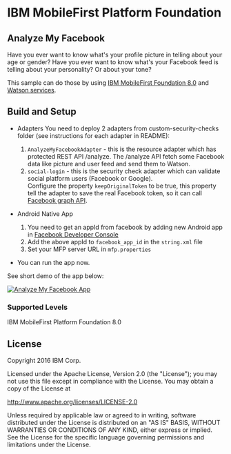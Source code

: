 IBM MobileFirst Platform Foundation
===================================

## Analyze My Facebook 
Have you ever want to know what's your profile picture in telling about your age or gender?
Have you ever want to know what's your Facebook feed is telling about your personality? Or about your tone?

This sample can do those by using [IBM MobileFirst Foundation 8.0](https://developer.ibm.com/mobilefirstplatform/) and [Watson services](http://www.ibm.com/smarterplanet/us/en/ibmwatson/developercloud/services-catalog.html).
 
## Build and Setup
 * Adapters
    You need to deploy 2 adapters from custom-security-checks folder (see instructions for each adapter in README):
    1. `AnalyzeMyFacebookAdapter` - this is the resource adapter which has protected REST API /analyze.  The /analyze API fetch some Facebook data like picture and user feed and send them to Watson.
    2. `social-login` - this is the security check adapter which can validate social platform users (Facebook or Google).  
    Configure the property `keepOriginalToken` to be true, this property tell the adapter to save the real Facebook token, so it can call [Facebook graph API](https://developers.facebook.com/docs/graph-api). 
 
 * Android Native App
    1. You need to get an appId from facebook by adding new Android app in [Facebook Developer Console](https://developers.facebook.com/)
    2. Add the above appId to `facebook_app_id` in the `string.xml` file
    3. Set your MFP server URL in `mfp.properties`
    
  * You can run the app now.
  
  See short demo of the app below:
  
  [![Analyze My Facebook App](http://img.youtube.com/vi/-cz12GzX1ho/0.jpg)](http://www.youtube.com/watch?v=-cz12GzX1ho)

### Supported Levels
IBM MobileFirst Platform Foundation 8.0

## License
Copyright 2016 IBM Corp.

Licensed under the Apache License, Version 2.0 (the "License");
you may not use this file except in compliance with the License.
You may obtain a copy of the License at

http://www.apache.org/licenses/LICENSE-2.0

Unless required by applicable law or agreed to in writing, software
distributed under the License is distributed on an "AS IS" BASIS,
WITHOUT WARRANTIES OR CONDITIONS OF ANY KIND, either express or implied.
See the License for the specific language governing permissions and
limitations under the License.